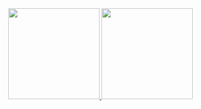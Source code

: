<div align="center">
  <a href="https://github.com/eduardodgdebem">
  <img height="180em" src="https://github-readme-stats.vercel.app/api?username=eduardodgdebem&show_icons=true&theme=dark&include_all_commits=true&count_private=true"/>
  <img height="180em" src="https://github-readme-stats.vercel.app/api/top-langs/?username=eduardodgdebem&layout=compact&langs_count=7&theme=dark&count_private=true"/>
</div>
